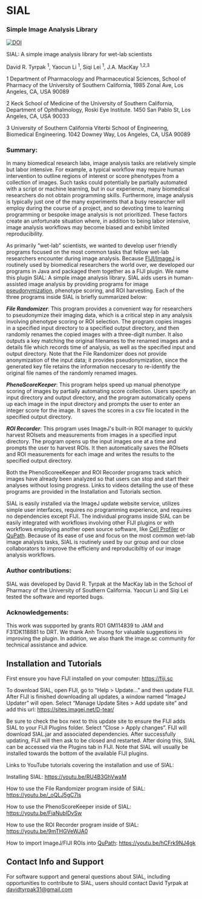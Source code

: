 # SIAL
### Simple Image Analysis Library

[![DOI](https://zenodo.org/badge/DOI/10.5281/zenodo.3950492.svg)](https://doi.org/10.5281/zenodo.3950492)

SIAL: A simple image analysis library for wet-lab scientists

David R. Tyrpak <sup>1</sup>, 
Yaocun Li <sup>1</sup>, 
Siqi Lei <sup>1</sup>, 
J.A. MacKay <sup>1,2,3</sup>

1 Department of Pharmacology and Pharmaceutical Sciences, School of Pharmacy of the University of Southern California, 1985 Zonal Ave, Los Angeles, CA, USA 90089 

2 Keck School of Medicine of the University of Southern California, Department of Ophthalmology, Roski Eye Institute. 1450 San Pablo St, Los Angeles, CA, USA 90033

3 University of Southern California Viterbi School of Engineering, Biomedical Engineering. 1042 Downey Way, Los Angeles, CA, USA 90089

### Summary:

In many biomedical research labs, image analysis tasks are relatively simple but labor intensive. For example, a typical workflow may require human intervention to outline regions of interest or score phenotypes from a collection of images. Such tasks could potentially be partially automated with a script or machine learning, but in our experience, many biomedical researchers do not obtain programming skills. Furthermore, image analysis is typically just one of the many experiments that a busy researcher will employ during the course of a project, and so devoting time to learning programming or bespoke image analysis is not prioritized. These factors create an unfortunate situation where, in addition to being labor intensive, image analysis workflows may become biased and exhibit limited reproducibility. 

As primarily “wet-lab” scientists, we wanted to develop user friendly programs focused on the most common tasks that fellow wet-lab researchers encounter during image analysis. Because <a href="https://fiji.sc">FIJI/ImageJ</a> is routinely used by biomedical researchers the world over, we developed our programs in Java and packaged them together as a FIJI plugin. We name this plugin SIAL: A simple image analysis library. SIAL aids users in human-assisted image analysis by providing programs for image <a href="https://en.wikipedia.org/wiki/Pseudonymization">pseudonymization</a>, phenotype scoring, and ROI harvesting. Each of the three programs inside SIAL is briefly summarized below:

***File Randomizer***: This program provides a convenient way for researchers to pseudonymize their imaging data, which is a critical step in any analysis involving phenotype scoring or ROI selection. The program copies images in a specified input directory to a specified output directory, and then randomly renames the copied images with a three-digit number. It also outputs a key matching the original filenames to the renamed images and a details file which records time of analysis, as well as the specified input and output directory. Note that the File Randomizer does not provide anonymization of the input data; it provides pseudonymization, since the generated key file retains the information neccesary to re-identify the original file names of the randomly renamed images.

***PhenoScoreKeeper***: This program helps speed up manual phenotype scoring of images by partially automating score collection. Users specify an input directory and output directory, and the program automatically opens up each image in the input directory and prompts the user to enter an integer score for the image. It saves the scores in a csv file located in the specified output directory.

***ROI Recorder***: This program uses ImageJ's built-in ROI manager to quickly harvest ROIsets and measurements from images in a specified input directory. The program opens up the input images one at a time and prompts the user to harvest ROIs. It then automatically saves the ROIsets and ROI measurements for each image and writes the results to the specified output directory.

Both the PhenoScoreeKeeper and ROI Recorder programs track which images have already been analyzed so that users can stop and start their analyses without losing progress. Links to videos detailing the use of these programs are provided in the Installation and Tutorials section.

SIAL is easily installed via the ImageJ update website service, utilizes simple user interfaces, requires no programming experience, and requires no dependencies except FIJI. The individual programs inside SIAL can be easily integrated with workflows involving other FIJI plugins or with workflows employing another open source software, like <a href="https://cellprofiler.org">Cell Profiler</a> or <a href="https://qupath.github.io">QuPath</a>. Because of its ease of use and focus on the most common wet-lab image analysis tasks, SIAL is routinely used by our group and our close collaborators to improve the efficieny and reproducibiltiy of our image analysis workflows. 

### Author contributions:
SIAL was developed by David R. Tyrpak at the MacKay lab in the School of Pharmacy of the University of Southern California. Yaocun Li and Siqi Lei tested the software and reported bugs.

### Acknowledgements:
This work was supported by grants RO1 GM114839 to JAM and F31DK118881 to DRT. We thank Anh Truong for valuable suggestions in improving the plugin. In addition, we also thank the image.sc community for technical assistance and advice.

## Installation and Tutorials
First ensure you have FIJI installed on your computer: https://fiji.sc

To download SIAL, open FIJI, go to “Help > Update…” and then update FIJI. After FIJI is finished downloading all updates, a window named “ImageJ Updater” will open. Select “Manage Update Sites > Add update site” and add this url: https://sites.imagej.net/D-tear/

Be sure to check the box next to this update site to ensure the FIJI adds SIAL to your FIJI Plugins folder. Select “Close > Apply changes”. FIJI will download SIAL.jar and associated dependencies. After successfully updating, FIJI will then ask to be closed and restarted. After doing this, SIAL can be accessed via the Plugins tab in FIJI. Note that SIAL will usually be installed towards the bottom of the available FIJI plugins. 

Links to YouTube tutorials covering the installation and use of SIAL:

Installing SIAL: https://youtu.be/RU4B3GhVwaM

How to use the File Randomizer program inside of SIAL: https://youtu.be/_oQLJ5gC7ls

How to use the PhenoScoreKeeper inside of SIAL: https://youtu.be/FiaNubIDvSw

How to use the ROI Recorder program inside of SIAL: https://youtu.be/9mTHGVeWJA0

How to import ImageJ/FIJI ROIs into <a href="https://qupath.github.io">QuPath</a>: https://youtu.be/hCFrk9NJ4gk

## Contact Info and Support

For software support and general questions about SIAL, including opportunities to contribute to SIAL, users should contact David Tyrpak at davidtyrpak31@gmail.com



